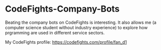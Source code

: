 # CodeFights-Company-Bots

Beating the company bots on CodeFights is interesting.
It also allows me (a computer science student without industry experience) to explore how prgramming are used in different service sectors.

My CodeFights profile:
https://codefights.com/profile/fan_d1
